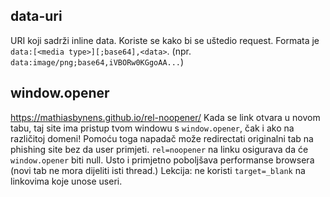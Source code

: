## data-uri
URI koji sadrži inline data. Koriste se kako bi se uštedio request.
Formata je `data:[<media type>][;base64],<data>`. (npr. `data:image/png;base64,iVBORw0KGgoAA...`)

## window.opener
https://mathiasbynens.github.io/rel-noopener/
Kada se link otvara u novom tabu, taj site ima pristup tvom windowu s `window.opener`, čak i ako na različitoj domeni!
Pomoću toga napadač može redirectati originalni tab na phishing site bez da user primjeti.
`rel=noopener` na linku osigurava da će `window.opener` biti null. Usto i primjetno poboljšava performanse browsera (novi tab ne mora dijeliti isti thread.)
Lekcija: ne koristi `target=_blank` na linkovima koje unose useri.
